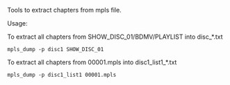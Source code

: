 Tools to extract chapters from mpls file.

Usage:

To extract all chapters from SHOW_DISC_01/BDMV/PLAYLIST into disc_*.txt

    mpls_dump -p disc1 SHOW_DISC_01

To extract all chapters from 00001.mpls into disc1_list1_*.txt

    mpls_dump -p disc1_list1 00001.mpls
